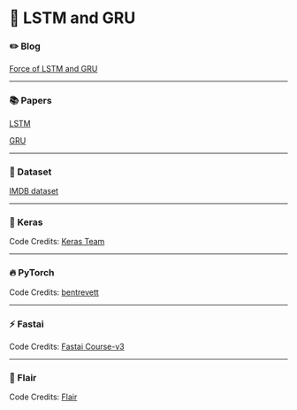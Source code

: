 # :dizzy: LSTM and GRU

### :pencil2: Blog 

[Force of LSTM and GRU](https://dudeperf3ct.github.io/lstm/gru/nlp/2019/01/28/Force-of-LSTM-and-GRU/)

---

### :books: Papers 

[LSTM](http://www.bioinf.jku.at/publications/older/2604.pdf)

[GRU](https://arxiv.org/pdf/1406.1078)

---

### :cookie: Dataset 

[IMDB dataset](https://www.kaggle.com/c/word2vec-nlp-tutorial/data)

---

### :postal_horn: Keras

Code Credits: [Keras Team](https://github.com/keras-team/keras/blob/master/examples/imdb_lstm.py)

---

### :fire: PyTorch

Code Credits: [bentrevett](https://github.com/bentrevett/pytorch-sentiment-analysis/blob/master/1%20-%20Simple%20Sentiment%20Analysis.ipynb)

---

### :zap: Fastai

Code Credits: [Fastai Course-v3](https://github.com/fastai/course-v3/blob/master/nbs/dl1/lesson3-imdb.ipynb)

---

### :space_invader: Flair

Code Credits: [Flair](https://github.com/bentrevett/pytorch-sentiment-analysis/blob/master/1%20-%20Simple%20Sentiment%20Analysis.ipynb)
